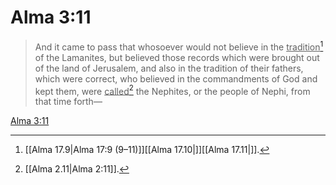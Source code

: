 # Alma 3:11

> And it came to pass that whosoever would not believe in the <u>tradition</u>[^a] of the Lamanites, but believed those records which were brought out of the land of Jerusalem, and also in the tradition of their fathers, which were correct, who believed in the commandments of God and kept them, were <u>called</u>[^b] the Nephites, or the people of Nephi, from that time forth—

[Alma 3:11](https://www.churchofjesuschrist.org/study/scriptures/bofm/alma/3?lang=eng&id=p11#p11)


[^a]: [[Alma 17.9|Alma 17:9 (9–11)]][[Alma 17.10|]][[Alma 17.11|]].  
[^b]: [[Alma 2.11|Alma 2:11]].  

